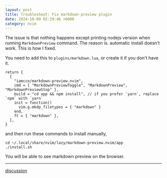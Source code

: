 ```yaml
---
layout: post
title: Troubleshoot: Fix markdown-preview plugin
date: 2024-10-09 02:29:46 +0000
category: nvim
---
```


The issue is that nothing happens except printing nodejs version when running `MarkdownPreview` command.
The reason is. automatic install doesn't work. This is how I fixed.

You need to add this to `plugins/markdown.lua`, or create it if you don't have it.

```
return {
  {
    "iamcco/markdown-preview.nvim",
    cmd = { "MarkdownPreviewToggle", "MarkdownPreview", "MarkdownPreviewStop" },
    build = "cd app && npm install", // if you prefer `yarn`, replace `npm` with `yarn`
    init = function()
      vim.g.mkdp_filetypes = { "markdown" }
    end,
    ft = { "markdown" },
  },
}
```

and then run these commands to install manually,
```
cd ~/.local/share/nvim/lazy/markdown-preview.nvim/app
./install.sh
```

You will be able to see markdown preview on the browser.

---
[discussion](https://github.com/junkpiano/til/issues/41)
